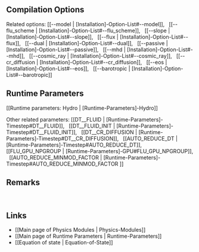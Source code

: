 
## Compilation Options

Related options:
[[--model | [Installation]-Option-List#--model]], &nbsp;
[[--flu_scheme | [Installation]-Option-List#--flu_scheme]], &nbsp;
[[--slope | [Installation]-Option-List#--slope]], &nbsp;
[[--flux | [Installation]-Option-List#--flux]], &nbsp;
[[--dual | [Installation]-Option-List#--dual]], &nbsp;
[[--passive | [Installation]-Option-List#--passive]], &nbsp;
[[--mhd | [Installation]-Option-List#--mhd]], &nbsp;
[[--cosmic_ray | [Installation]-Option-List#--cosmic_ray]], &nbsp;
[[--cr_diffusion | [Installation]-Option-List#--cr_diffusion]], &nbsp;
[[--eos | [Installation]-Option-List#--eos]], &nbsp;
[[--barotropic | [Installation]-Option-List#--barotropic]] &nbsp;


## Runtime Parameters
[[Runtime parameters: Hydro | [Runtime-Parameters]-Hydro]]

Other related parameters:
[[DT__FLUID | [Runtime-Parameters]-Timestep#DT__FLUID]], &nbsp;
[[DT__FLUID_INIT | [Runtime-Parameters]-Timestep#DT__FLUID_INIT]], &nbsp;
[[DT__CR_DIFFUSION | [Runtime-Parameters]-Timestep#DT__CR_DIFFUSION]], &nbsp;
[[AUTO_REDUCE_DT | [Runtime-Parameters]-Timestep#AUTO_REDUCE_DT]], &nbsp;
[[FLU_GPU_NPGROUP | [Runtime-Parameters]-GPU#FLU_GPU_NPGROUP]], &nbsp;
[[AUTO_REDUCE_MINMOD_FACTOR | [Runtime-Parameters]-Timestep#AUTO_REDUCE_MINMOD_FACTOR ]] &nbsp;


## Remarks


<br>

## Links
* [[Main page of Physics Modules | Physics-Modules]]
* [[Main page of Runtime Parameters | Runtime-Parameters]]
* [[Equation of state | Equation-of-State]]
